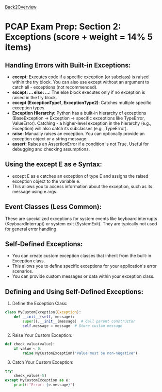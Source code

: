 [Back2Overview](https://github.com/jdmc/learning/blob/master/exam.md)  
# PCAP Exam Prep: Section 2: Exceptions (score + weight = 14%  5 items)

## Handling Errors with Built-in Exceptions:

- **except**: Executes code if a specific exception (or subclass) is raised within the try block. You can also use except without an argument to catch all - exceptions (not recommended).
- **except: ... else: ...**: The else block executes only if no exception is raised in the try block.
- **except (ExceptionType1, ExceptionType2)**: Catches multiple specific exception types.
- **Exception Hierarchy**: Python has a built-in hierarchy of exceptions (BaseException -> Exception -> specific exceptions like TypeError, ValueError). Catching - a higher-level exception in the hierarchy (e.g., Exception) will also catch its subclasses (e.g., TypeError).
- **raise**: Manually raises an exception. You can optionally provide an exception object or a string message.
- **assert**: Raises an AssertionError if a condition is not True. Useful for debugging and checking assumptions.

## Using the except E as e Syntax:

- except E as e catches an exception of type E and assigns the raised exception object to the variable e.
- This allows you to access information about the exception, such as its message using e.args.

## Event Classes (Less Common):

These are specialized exceptions for system events like keyboard interrupts (KeyboardInterrupt) or system exit (SystemExit). They are typically not used for general error handling.

## Self-Defined Exceptions:

- You can create custom exception classes that inherit from the built-in Exception class.
- This allows you to define specific exceptions for your application's error scenarios.
- You can provide custom messages or data within your exception class.

## Defining and Using Self-Defined Exceptions:

1. Define the Exception Class:

```python
class MyCustomException(Exception):
    def __init__(self, message):
        super().__init__(message)  # Call parent constructor
        self.message = message  # Store custom message

```
2. Raise Your Custom Exception:

```python
def check_value(value):
    if value < 0:
        raise MyCustomException("Value must be non-negative")

```
3. Catch Your Custom Exception:
```python
try:
    check_value(-5)
except MyCustomException as e:
    print(f"Error: {e.message}")

```